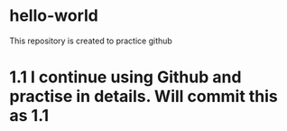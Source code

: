 # hello-world
This repository is created to practice github
# 1.1 I continue using Github and practise in details. Will commit this as 1.1
